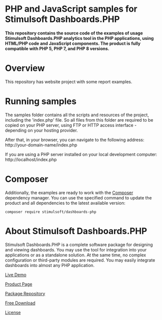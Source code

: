 # PHP and JavaScript samples for Stimulsoft Dashboards.PHP

#### This repository contains the source code of the examples of usage Stimulsoft Dashboards.PHP analytics tool in the PHP applications, using HTML/PHP code and JavaScript components. The product is fully compatible with PHP 5, PHP 7, and PHP 8 versions.

# Overview
This repository has website project with some report examples.

# Running samples
The samples folder contains all the scripts and resources of the project, including the 'index.php' file. So all files from this folder are required to be copied on your PHP server, using FTP or HTTP access interface - depending on your hosting provider.

After that, in your browser, you can navigate to the following address:  
http://your-domain-name/index.php

If you are using a PHP server installed on your local development computer:  
http://localhost/index.php

# Composer
Additionally, the examples are ready to work with the [Composer](https://getcomposer.org/) dependency manager. You can use the specified command to update the product and all dependencies to the latest available version:

```
composer require stimulsoft/dashboards-php
```

# About Stimulsoft Dashboards.PHP
Stimulsoft Dashboards.PHP is a complete software package for designing and viewing dashboards. You may use the tool for integration into your applications or as a standalone solution. At the same time, no complex configuration or third-party modules are required. You may easily integrate dashboards into almost any PHP application.

[Live Demo](http://demo.stimulsoft.com/#Js)

[Product Page](https://www.stimulsoft.com/en/products/dashboards-php)

[Package Repository](https://packagist.org/packages/stimulsoft/dashboards-php)

[Free Download](https://www.stimulsoft.com/en/downloads)

[License](LICENSE.md)

